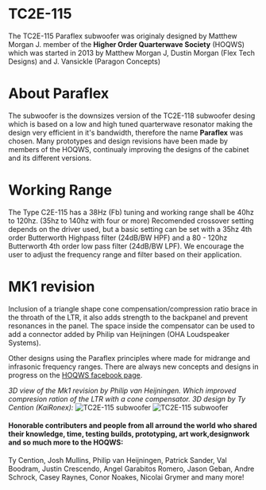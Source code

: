 # TC2E-115
The TC2E-115 Paraflex subwoofer was originaly designed by Matthew Morgan J. member of the **Higher Order Quarterwave Society** (HOQWS) which was started in 2013 by Matthew Morgan J, Dustin Morgan (Flex Tech Designs) and J. Vansickle (Paragon Concepts) 

# About Paraflex
The subwoofer is the downsizes version of the TC2E-118 subwoofer desing which is based on a low and high tuned quarterwave resonator making the design very efficient in it's bandwidth, therefore the name **Paraflex** was chosen. Many prototypes and design revisions have been made by members of the HOQWS, continualy improving the designs of the cabinet and its different versions. 

# Working Range
The Type C2E-115 has a 38Hz (Fb) tuning and working range shall be 40hz to 120hz. (35hz to 140hz with four or more) Recomended crossover setting depends on the driver used, but a basic setting can be set with a 35hz 4th order Butterworth Highpass filter (24dB/BW HPF) and a 80 - 120hz Butterworth 4th order low pass filter (24dB/BW LPF). We encourage the user to adjust the frequency range and filter based on their application.

# MK1 revision
Inclusion of a triangle shape cone compensation/compression ratio brace in the throath of the LTR, it also adds strength to the backpanel and prevent resonances in the panel. The space inside the compensator can be used to add a connector added by Philip van Heijningen (OHA Loudspeaker Systems).


Other designs using the Paraflex principles where made for midrange and infrasonic frequency ranges. There are always new concepts and designs in progress on the [HOQWS facebook page](https://www.facebook.com/groups/bassaz/). 

*3D view of the Mk1 revision by Philip van Heijningen. Which improved compresion ration of the LTR with a cone compensator. 3D design by Ty Cention (KaiRonex):*
![TC2E-115 subwoofer](https://github.com/High-Order-Quarterwave-Society/TC2E-115/blob/master/TCE2-115-3D-view-001.png)
![TC2E-115 subwoofer](https://github.com/High-Order-Quarterwave-Society/TC2E-115/blob/master/TCE2-115-3D-view-002.png)



 #### Honorable contributers and people from all arround the world who shared their knowledge, time, testing builds, prototyping, art work,designwork and so much more to the HOQWS:
Ty Cention, Josh Mullins, Philip van Heijningen, Patrick Sander, Val Boodram, Justin Crescendo, Angel Garabitos Romero, Jason Geban, Andre Schrock, Casey Raynes, Conor Noakes, Nicolai Grymer and many more!
